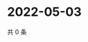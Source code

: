 # 2022-05-03

共 0 条

<!-- BEGIN WEIBO -->
<!-- 最后更新时间 Tue May 03 2022 21:36:37 GMT+0800 (China Standard Time) -->

<!-- END WEIBO -->
